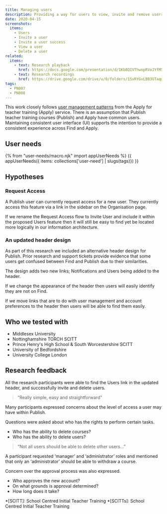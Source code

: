 ```yaml
---
title: Managing users
description: Providing a way for users to view, invite and remove users from their organisation.
date: 2020-04-15
screenshots:
  items:
    - Users
    - Invite a user
    - Invite a user success
    - View a user
    - Delete a user
related:
  items:
    - text: Research playback
      href: https://docs.google.com/presentation/d/1Kb8QIVThwopRVoJYfM5hRiZ1ks6j1CE-lQlz4X9p_hM/edit?usp=sharing
    - text: Research recordings
      href: https://drive.google.com/drive/u/0/folders/1SvRYGvLBB3GTaqgRRQ_42ouavpGaADac
tags:
  - PN007
  - PN008
---
```


This work closely follows [user management patterns](/manage-teacher-training-applications/adding-users) from the Apply for teacher training (Apply) service. There is an assumption that Publish teacher training courses (Publish) and Apply have common users. Maintaining consistent user interface (UI) supports the intention to provide a consistent experience across Find and Apply.

## User needs

{% from "user-needs/macro.njk" import appUserNeeds %}
{{ appUserNeeds({ items: collections['user-need'] | slugs(tags)}) }}

## Hypotheses

### Request Access

A Publish user can currently request access for a new user. They currently access this feature via a link in the sidebar on the Organisation page.

If we rename the Request Access flow to Invite User and include it within the proposed Users feature then it will still be easy to find yet be located more logically in our information architecture.

### An updated header design

As part of this research we included an alternative header design for Publish. Prior research and support tickets provide evidence that some users get confused between Find and Publish due to their similarities.

The design adds two new links; Notifications and Users being added to the header.

If we change the appearance of the header then users will easily identify they are not on Find.

If we move links that are to do with user management and account preferences to the header then users will be able to find them easily.

## Who we tested with

- Middlesex University
- Nottinghamshire TORCH SCITT
- Prince Henry's High School & South Worcestershire SCITT
- University of Bedfordshire
- University College London

## Research feedback

All the research participants were able to find the Users link in the updated header, and successfully invite and delete users.

> “Really simple, easy and straightforward”

Many participants expressed concerns about the level of access a user may have within Publish.

Questions were asked about who has the rights to perform certain tasks.

- Who has the ability to delete courses?
- Who has the ability to delete users?

> “Not all users should be able to delete other users…”

A participant requested ‘manager’ and ‘administrator’ roles and mentioned that only an ‘administrator’ should be able to withdraw a course.

Concern over the approval process was also expressed.

- Who approves the new account?
- On what grounds is approval determined?
- How long does it take?

*[SCITT]: School Centred Initial Teacher Training
*[SCITTs]: School Centred Initial Teacher Training
